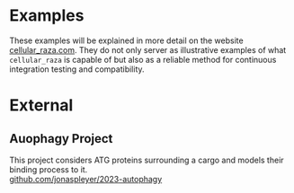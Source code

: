 # Examples

These examples will be explained in more detail on the website
[cellular_raza.com](https://cellular_raza.com).
They do not only server as illustrative examples of what `cellular_raza` is capable of but also as a
reliable method for continuous integration testing and compatibility.

# External
## Auophagy Project
This project considers ATG proteins surrounding a cargo and models their binding process to it.<br>
[github.com/jonaspleyer/2023-autophagy](https://github.com/jonaspleyer/2023-autophagy)


